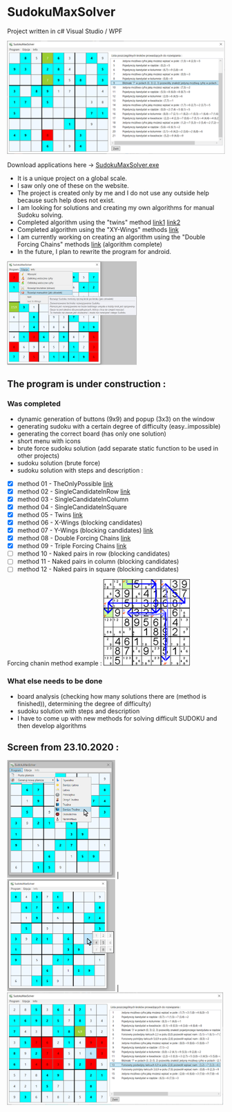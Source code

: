 # SudokuMaxSolver
Project written in c# Visual Studio / WPF

<img src="./projectScreenImage/SudokuMaxSolver4.png" width=600/>

Download applications here -> [SudokuMaxSolver.exe](./SudokuMaxSolver/bin/Debug/SudokuMaxSolver.exe)

* It is a unique project on a global scale.
* I saw only one of these on the website.
* The project is created only by me and I do not use any outside help because such help does not exist.
* I am looking for solutions and creating my own algorithms for manual Sudoku solving.
* Completed algorithm using the "twins" method [link1](https://www.sudokudragon.com/guidehiddentwins.htm) [link2](http://dwojcik.ugu.pl/sudoku/basic/ns.php)
* Completed algorithm using the "XY-Wings" methods [link](http://dwojcik.ugu.pl/sudoku/tough/xywing.php)
* I am currently working on creating an algorithm using the "Double Forcing Chains" methods [link](http://hodoku.sourceforge.net/en/tech_chains.php) (algorithm complete)
* In the future, I plan to rewrite the program for android.

<img src="./projectScreenImage/SudokuMaxSolver2.png" width=300/>

## The program is under construction :
### Was completed
* dynamic generation of buttons (9x9) and popup (3x3) on the window
* generating sudoku with a certain degree of difficulty (easy..impossible)
* generating the correct board (has only one solution)
* short menu with icons
* brute force sudoku solution (add separate static function to be used in other projects)
* sudoku solution (brute force)
* sudoku solution with steps and description :
- [x] method 01 - TheOnlyPossible [link]((http://dwojcik.ugu.pl/sudoku/basic/sp.php))
- [x] method 02 - SingleCandidateInRow [link](http://dwojcik.ugu.pl/sudoku/basic/sc.php)
- [x] method 03 - SingleCandidateInColumn
- [x] method 04 - SingleCandidateInSquare
- [x] method 05 - Twins [link](https://www.sudokudragon.com/guidehiddentwins.htm)
- [x] method 06 - X-Wings (blocking candidates)
- [x] method 07 - Y-Wings (blocking candidates) [link](http://dwojcik.ugu.pl/sudoku/tough/xywing.php)
- [x] method 08 - Double Forcing Chains [link](http://dwojcik.ugu.pl/sudoku/extreme/fchain.php)
- [x] method 09 - Triple Forcing Chains [link](http://hodoku.sourceforge.net/en/tech_chains.php)
- [ ] method 10 - Naked pairs in row (blocking candidates)
- [ ] method 11 - Naked pairs in column (blocking candidates)
- [ ] method 12 - Naked pairs in square (blocking candidates)

Forcing chanin method example :
<img src="./projectScreenImage/forcingChainExample.png" width=200/>

### What else needs to be done
* board analysis (checking how many solutions there are (method is finished)), determining the degree of difficulty)
* sudoku solution with steps and description
* I have to come up with new methods for solving difficult SUDOKU and then develop algorithms

## Screen from 23.10.2020 :
<img src="./projectScreenImage/SudokuMaxSolver1.png" width=250/> | <img src="./projectScreenImage/SudokuMaxSolver3.png" width=250/> | <img src="./projectScreenImage/SudokuMaxSolver5.png" width=500/>